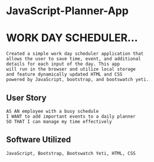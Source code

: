 # JavaScript-Planner-App

# WORK DAY SCHEDULER...
```
Created a simple work day scheduler application that 
allows the user to save time, event, and additional 
details for each input of the day. This app
will run in the browser and utilize local storage 
and feature dynamically updated HTML and CSS 
powered by JavaScript, bootstrap, and bootswatch yeti.
```
## User Story

```
AS AN employee with a busy schedule
I WANT to add important events to a daily planner
SO THAT I can manage my time effectively
```

## Software Utilized
```
JavaScript, Bootstrap, Bootswatch Yeti, HTML, CSS
```

